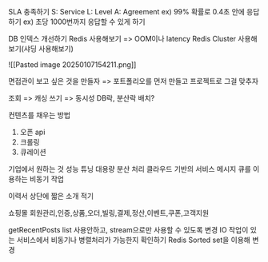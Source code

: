 SLA 충족하기
S: Service
L: Level
A: Agreement
ex) 99% 확률로 0.4초 안에 응답하기
ex) 초당 1000번까지 응답할 수 있게 하기


DB 인덱스 개선하기 
Redis 사용해보기 => OOM이나 latency
Redis Cluster 사용해보기(샤딩 사용해보기)

![[Pasted image 20250107154211.png]]

면접관이 보고 싶은 것을 만들자
=> 포트폴리오를 먼저 만들고 프로젝트로 그걸 맞추자

조회 => 캐싱
쓰기 => 동시성
DB락, 분산락
배치?

컨텐츠를 채우는 방법
1. 오픈 api
2. 크롤링
3. 큐레이션

기업에서 원하는 것
성능 튜닝
대용량 분산 처리
클라우드 기반의 서비스
메시지 큐를 이용하는 비동기 작업

이력서 상단에 짧은 소개 적기

쇼핑몰
회원관리,인증,상품,오더,빌링,결제,정산,이벤트,쿠폰,고객지원

getRecentPosts list 사용안하고, stream으로만 사용할 수 있도록 변경
IO 작업이 있는 서비스에서 비동기나 병렬처리가 가능한지 확인하기
Redis Sorted set을 이용해 변경
